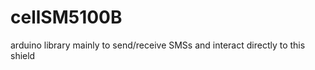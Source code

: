 cellSM5100B
===========

arduino library mainly to send/receive SMSs and interact directly to this shield
